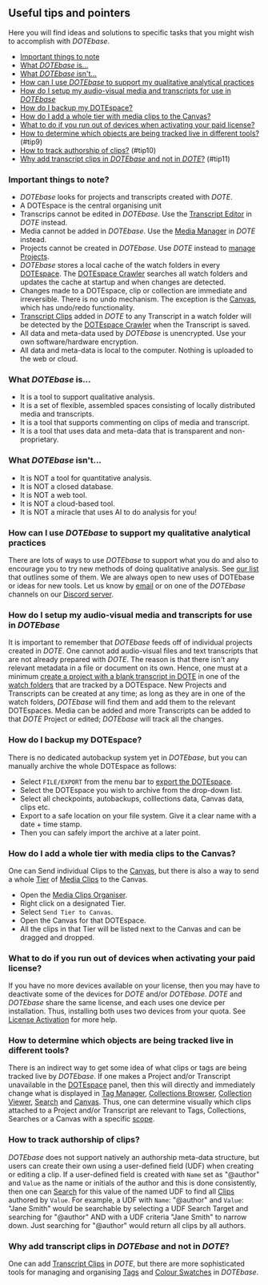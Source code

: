 ## Useful tips and pointers

Here you will find ideas and solutions to specific tasks that you might wish to accomplish with _DOTEbase_.

- [Important things to note](#tip1)
- [What _DOTEbase_ is...](#tip2)
- [What _DOTEbase_ isn't...](#tip3)
- [How can I use _DOTEbase_ to support my qualitative analytical practices](#tip4)
- [How do I setup my audio-visual media and transcripts for use in _DOTEbase_](#tip8)
- [How do I backup my DOTEspace?](#tip5)
- [How do I add a whole tier with media clips to the Canvas?](#tip6)
- [What to do if you run out of devices when activating your paid license?](#tip7)
- [How to determine which objects are being tracked live in different tools?]() (#tip9)
- [How to track authorship of clips?]() (#tip10)
- [Why add transcript clips in _DOTEbase_ and not in _DOTE_?]() (#tip11)

### Important things to note? <a id='tip1'></a>

- _DOTEbase_ looks for projects and transcripts created with _DOTE_.
- A DOTEspace is the central organising unit
- Transcrips cannot be edited in _DOTEbase_.
Use the [Transcript Editor](https://bigsoftvideo.github.io/DOTE/howto.html) in _DOTE_ instead.
- Media cannot be added in _DOTEbase_.
Use the [Media Manager](https://bigsoftvideo.github.io/DOTE/media.html) in _DOTE_ instead.
- Projects cannot be created in _DOTEbase_.
Use _DOTE_ instead to [manage Projects](https://bigsoftvideo.github.io/DOTE/projects.html).
- _DOTEbase_ stores a local cache of the watch folders in every [DOTEspace](dotespace.md).
The [DOTEspace Crawler](glossary.md#crawl) searches all watch folders and updates the cache at startup and when changes are detected.
- Changes made to a DOTEspace, clip or collection are immediate and irreversible.
There is no undo mechanism.
The exception is the [Canvas](canvas.md), which has undo/redo functionality.
- [Transcript Clips](transcript-clip.md) added in _DOTE_ to any Transcript in a watch folder will be detected by the [DOTEspace Crawler](glossary.md#crawl) when the Transcript is saved.
- All data and meta-data used by _DOTEbase_ is unencrypted.
Use your own software/hardware encryption.
- All data and meta-data is local to the computer.
Nothing is uploaded to the web or cloud.

### What _DOTEbase_ is... <a id='tip2'></a>

- It is a tool to support qualitative analysis.
- It is a set of flexible, assembled spaces consisting of locally distributed media and transcripts.
- It is a tool that supports commenting on clips of media and transcript.
- It is a tool that uses data and meta-data that is transparent and non-proprietary.

### What _DOTEbase_ isn't... <a id='tip3'></a>

- It is NOT a tool for quantitative analysis.
- It is NOT a closed database.
- It is NOT a web tool.
- It is NOT a cloud-based tool.
- It is NOT a miracle that uses AI to do analysis for you!

### How can I use _DOTEbase_ to support my qualitative analytical practices <a id='tip4'></a>

There are lots of ways to use _DOTEbase_ to support what you do and also to encourage you to try new methods of doing qualitative analysis.
See [our list](use-cases.md) that outlines some of them.
We are always open to new uses of DOTEbase or ideas for new tools.
Let us know by [email](email:dote@ikl.aau.dk) or on one of the _DOTEbase_ channels on our [Discord server](https://discord.gg/8BmuHP7xh4).

### How do I setup my audio-visual media and transcripts for use in _DOTEbase_ <a id='tip8'></a>

It is important to remember that _DOTEbase_ feeds off of individual projects created in _DOTE_.
One cannot add audio-visual files and text transcripts that are not already prepared with _DOTE_.
The reason is that there isn't any relevant metadata in a file or document on its own.
Hence, one must at a minimum [create a project with a blank transcript in DOTE](https://bigsoftvideo.github.io/DOTE/projects.html) in one of the [watch folders](dotespace.md) that are tracked by a DOTEspace.
New Projects and Transcripts can be created at any time; as long as they are in one of the watch folders, _DOTEbase_ will find them and add them to the relevant DOTEspaces.
Media can be added and more Transcripts can be added to that _DOTE_ Project or edited; _DOTEbase_ will track all the changes.

### How do I backup my DOTEspace? <a id='tip5'></a>

There is no dedicated autobackup system yet in _DOTEbase_, but you can manually archive the whole DOTEspace as follows:
- Select `FILE/EXPORT` from the menu bar to [export the DOTEspace](export.md).
- Select the DOTEspace you wish to archive from the drop-down list.
- Select all checkpoints, autobackups, colllections data, Canvas data, clips etc.
- Export to a safe location on your file system. Give it a clear name with a date + time stamp.
- Then you can safely import the archive at a later point.

### How do I add a whole tier with media clips to the Canvas? <a id='tip6'></a>

One can Send individual Clips to the [Canvas](canvas.md), but there is also a way to send a whole [Tier](media-clips-organiser.md) of [Media Clips](media-clip.md) to the Canvas.
- Open the [Media Clips Organiser](media-clips-organiser.md).
- Right click on a designated Tier.
- Select `Send Tier to Canvas`.
- Open the Canvas for that DOTEspace.
- All the clips in that Tier will be listed next to the Canvas and can be dragged and dropped.

### What to do if you run out of devices when activating your paid license? <a id='tip7'></a>

If you have no more devices available on your license, then you may have to deactivate some of the devices for _DOTE_ and/or _DOTEbase_.
_DOTE_ and _DOTEbase_ share the same license, and each uses one device per installation. Thus, installing both uses two devices from your quota.
See [License Activation](license-activation.md) for more help.

### How to determine which objects are being tracked live in different tools? <a id='tip9'></a>

There is an indirect way to get some idea of what clips or tags are being tracked live by _DOTEbase_.
If one makes a Project and/or Transcript unavailable in the [DOTEspace](dotespace.md) panel, then this will directly and immediately change what is displayed in [Tag Manager](tags.md), [Collections Browser](collections-browser.md), [Collection Viewer](collection-viewer.md), [Search](search.md) and [Canvas](canvas.md).
Thus, one can determine visually which clips attached to a Project and/or Transcript are relevant to Tags, Collections, Searches or a Canvas with a specific [scope](scope.md).

### How to track authorship of clips? <a id='tip10'></a>

_DOTEbase_ does not support natively an authorship meta-data structure, but users can create their own using a user-defined field (UDF) when creating or editing a clip.
If a user-defined field is created with `Name` set as "@author" and `Value` as the name or initials of the author and this is done consistently, then one can [Search](search.md) for this value of the named UDF to find all [Clips](clips.md) authored by `Value`.
For example, a UDF with `Name`: "@author" and `Value`: "Jane Smith" would be searchable by selecting a UDF Search Target and searching for "@author" AND with a UDF criteria "Jane Smith" to narrow down.
Just searching for "@author" would return all clips by all authors.

### Why add transcript clips in _DOTEbase_ and not in _DOTE_? <a id='tip11'></a>

One can add [Transcript Clips](transcript-clip.md) in _DOTE_, but there are more sophisticated tools for managing and organising [Tags](tags.md) and [Colour Swatches](colour-manager.md) in _DOTEbase_.
